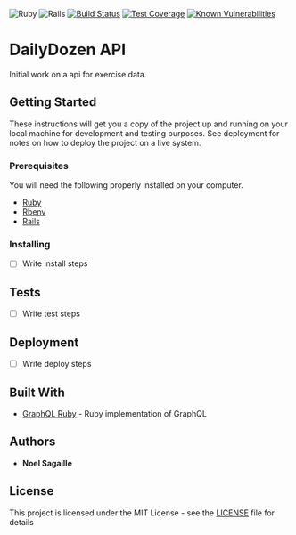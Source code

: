 ![Ruby](https://img.shields.io/badge/ruby-2.4.2-red.svg?style=flat-square)
![Rails](https://img.shields.io/badge/rails-5.1.4-red.svg?style=flat-square)
[![Build Status](https://travis-ci.org/mrbernnz/dailyDozenAPI.svg?branch=master)](https://travis-ci.org/mrbernnz/dailyDozenAPI)
[![Test Coverage](https://api.codeclimate.com/v1/badges/2a8fea35c6db4d5269f5/test_coverage)](https://codeclimate.com/github/mrbernnz/dailyDozenAPI/test_coverage)
[![Known Vulnerabilities](https://snyk.io/test/github/mrbernnz/dailyDozenAPI/badge.svg?style=flat-square)](https://snyk.io/test/github/mrbernnz/dailyDozenAPI)

# DailyDozen API
Initial work on a api for exercise data.

## Getting Started

These instructions will get you a copy of the project up and running on your local machine for development and testing purposes. See deployment for notes on how to deploy the project on a live system.

### Prerequisites

You will need the following properly installed on your computer.
* [Ruby](https://www.ruby-lang.org/en/downloads/)
* [Rbenv](https://github.com/rbenv/rbenv)
* [Rails](https://www.google.com/url?sa=t&rct=j&q=&esrc=s&source=web&cd=1&cad=rja&uact=8&ved=0ahUKEwivgNGIot3YAhVIPN8KHSMaDSgQFggpMAA&url=http%3A%2F%2Frubyonrails.org%2F&usg=AOvVaw0epiqyAbLyZLd_L0nxpc1u)

### Installing

- [ ] Write install steps

<!--
   - Say what the step will be
   - 
   - ```
   - Give the example
   - ```
   - 
   - And repeat
   - 
   - ```
   - until finished
   - ```
   - 
   - End with an example of getting some data out of the system or using it for a little demo
   -->

## Tests

- [ ] Write test steps

<!--
   - ### Break down into end to end tests
   - 
   - Explain what these tests test and why
   - 
   - ```
   - Give an example
   - ```
   - 
   - ### And coding style tests
   - 
   - Explain what these tests test and why
   - 
   - ```
   - Give an example
   - ```
   -->

## Deployment

- [ ] Write deploy steps

<!-- ## System dependencies -->

<!-- ## Configuration -->

<!-- ## Database creation -->

<!-- ## Database initialization -->

<!-- ## How to run the test suite -->

<!-- ## Services (job queues, cache servers, search engines, etc.) -->

<!-- ## Deployment instructions -->

## Built With

<!-- * [Dropwizard](http://www.dropwizard.io/1.0.2/docs/) - The web framework used -->
<!-- * [Maven](https://maven.apache.org/) - Dependency Management -->

* [GraphQL Ruby](http://graphql-ruby.org/) - Ruby implementation of GraphQL

<!-- ## Contributing -->

<!-- Please read [CONTRIBUTING.md](https://gist.github.com/PurpleBooth/b24679402957c63ec426) for details on our code of conduct, and the process for submitting pull requests to us. -->

<!-- ## Versioning -->

<!-- We use [SemVer](http://semver.org/) for versioning. For the versions available, see the [tags on this repository](https://github.com/your/project/tags).  -->

## Authors

* **Noel Sagaille**

## License

This project is licensed under the MIT License - see the [LICENSE](https://github.com/mrbernnz/dailyDozenAPI/blob/master/LICENSE) file for details

<!-- ## Acknowledgments -->

<!-- * Hat tip to anyone who's code was used -->
<!-- * Inspiration -->
<!-- * etc -->


